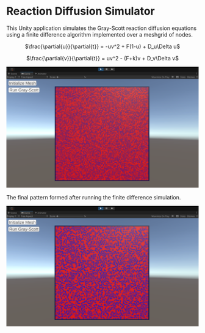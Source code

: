 # Reaction Diffusion Simulator

This Unity application simulates the Gray-Scott reaction diffusion equations using a finite difference algorithm implemented over a meshgrid of nodes. 

<p align="center">
$\frac{\partial{u}}{\partial{t}} = -uv^2 + F(1-u) + D_u\Delta u$
</p>
<p align="center">
$\frac{\partial{v}}{\partial{t}} = uv^2 - (F+k)v + D_v\Delta v$
</p>

![InitialMeshgrid](/RxnDiffusion_Initial.png?raw=true)

The final pattern formed after running the finite difference simulation.

![FinalMeshgrid](/RxnDiffusion_End.png?raw=true)
